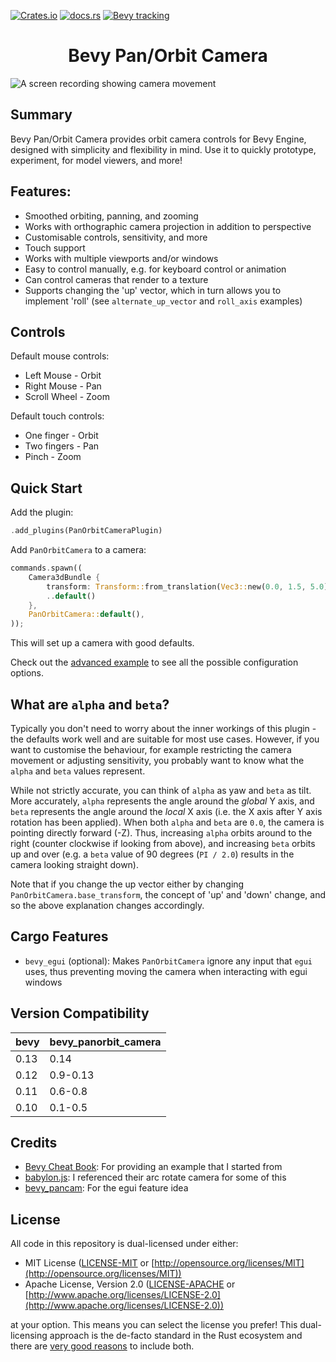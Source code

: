 [![Crates.io](https://img.shields.io/crates/v/bevy_panorbit_camera)](https://crates.io/crates/bevy_panorbit_camera)
[![docs.rs](https://docs.rs/bevy_panorbit_camera/badge.svg)](https://docs.rs/bevy_panorbit_camera)
[![Bevy tracking](https://img.shields.io/badge/Bevy%20tracking-released%20version-lightblue)](https://github.com/bevyengine/bevy/blob/main/docs/plugins_guidelines.md#main-branch-tracking)

<div style="text-align: center">
  <h1>Bevy Pan/Orbit Camera</h1>
</div>

![A screen recording showing camera movement](https://user-images.githubusercontent.com/7709415/230715348-eb19d9a8-4826-4a73-a039-02cacdcb3dc9.gif "Demo of bevy_panorbit_camera")

## Summary

Bevy Pan/Orbit Camera provides orbit camera controls for Bevy Engine, designed with simplicity and flexibility in mind.
Use it to quickly prototype, experiment, for model viewers, and more!

## Features:

- Smoothed orbiting, panning, and zooming
- Works with orthographic camera projection in addition to perspective
- Customisable controls, sensitivity, and more
- Touch support
- Works with multiple viewports and/or windows
- Easy to control manually, e.g. for keyboard control or animation
- Can control cameras that render to a texture
- Supports changing the 'up' vector, which in turn allows you to implement 'roll' (see `alternate_up_vector` and
  `roll_axis` examples)

## Controls

Default mouse controls:

- Left Mouse - Orbit
- Right Mouse - Pan
- Scroll Wheel - Zoom

Default touch controls:

- One finger - Orbit
- Two fingers - Pan
- Pinch - Zoom

## Quick Start

Add the plugin:

```rust ignore
.add_plugins(PanOrbitCameraPlugin)
```

Add `PanOrbitCamera` to a camera:

```rust ignore
commands.spawn((
    Camera3dBundle {
        transform: Transform::from_translation(Vec3::new(0.0, 1.5, 5.0)),
        ..default()
    },
    PanOrbitCamera::default(),
));
```

This will set up a camera with good defaults.

Check out the [advanced example](https://github.com/Plonq/bevy_panorbit_camera/tree/master/examples/advanced.rs) to see
all the possible configuration options.

## What are `alpha` and `beta`?

Typically you don't need to worry about the inner workings of this plugin - the defaults work well and are suitable for
most use cases. However, if you want to customise the behaviour, for example restricting the camera movement or
adjusting sensitivity, you probably want to know what the `alpha` and `beta` values represent.

While not strictly accurate, you can think of `alpha` as yaw and `beta` as tilt. More accurately, `alpha` represents the
angle around the _global_ Y axis, and `beta` represents the angle around the _local_ X axis (i.e. the X axis after Y
axis rotation has been applied). When both `alpha` and `beta` are `0.0`, the camera is pointing directly forward (-Z).
Thus, increasing `alpha` orbits around to the right (counter clockwise if looking from above), and increasing `beta`
orbits up and over (e.g. a `beta` value of 90 degrees (`PI / 2.0`) results in the camera looking straight down).

Note that if you change the up vector either by changing `PanOrbitCamera.base_transform`, the concept of 'up' and
'down' change, and so the above explanation changes accordingly.

## Cargo Features

- `bevy_egui` (optional): Makes `PanOrbitCamera` ignore any input that `egui` uses, thus preventing moving the camera
  when interacting with egui windows

## Version Compatibility

| bevy | bevy_panorbit_camera |
|------|----------------------|
| 0.13 | 0.14                 |
| 0.12 | 0.9-0.13             |
| 0.11 | 0.6-0.8              |
| 0.10 | 0.1-0.5              |

## Credits

- [Bevy Cheat Book](https://bevy-cheatbook.github.io): For providing an example that I started from
- [babylon.js](https://www.babylonjs.com): I referenced their arc rotate camera for some of this
- [bevy_pancam](https://github.com/johanhelsing/bevy_pancam): For the egui feature idea

## License

All code in this repository is dual-licensed under either:

* MIT License ([LICENSE-MIT](LICENSE-MIT) or [http://opensource.org/licenses/MIT](http://opensource.org/licenses/MIT))
* Apache License, Version 2.0 ([LICENSE-APACHE](LICENSE-APACHE)
  or [http://www.apache.org/licenses/LICENSE-2.0](http://www.apache.org/licenses/LICENSE-2.0))

at your option.
This means you can select the license you prefer!
This dual-licensing approach is the de-facto standard in the Rust ecosystem and there
are [very good reasons](https://github.com/bevyengine/bevy/issues/2373) to include both.
